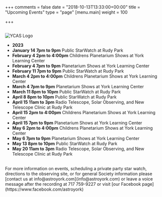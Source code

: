 +++
comments = false
date = "2018-10-13T13:33:00+00:00"
title = "Upcoming Events"
type = "page"
[menu.main]
weight = 100

+++

## 
![YCAS Logo](../img/YCAS2018b.jpg "York County Astronomical Society")
* **2023**<br>
* **January 14 7pm to 9pm** Public StarWatch at Rudy Park<br>
* **February 4 2pm to 4:00pm** Childrens Planetarium Shows at York Learning Center<br>
* **February 4 7pm to 9pm** Planetarium Shows at York Learning Center<br>
* **February 11 7pm to 9pm** Public StarWatch at Rudy Park<br>
* **March 4 2pm to 4:00pm** Childrens Planetarium Shows at York Learning Center<br>
* **March 4 7pm to 9pm** Planetarium Shows at York Learning Center<br>
* **March 11 8pm to 10pm** Public StarWatch at Rudy Park<br>
* **April 8 8pm to 10pm** Public StarWatch at Rudy Park<br>
* **April 15 11am to 3pm** Radio Telescope, Solar Observing, and New Telescope Clinic at Rudy Park<br>
* **April 15 2pm to 4:00pm** Childrens Planetarium Shows at York Learning Center<br>
* **April 15 7pm to 9pm** Planetarium Shows at York Learning Center<br>
* **May 6 2pm to 4:00pm** Childrens Planetarium Shows at York Learning Center<br>
* **May 6 7pm to 9pm** Planetarium Shows at York Learning Center<br>
* **May 13 8pm to 10pm** Public StarWatch at Rudy Park<br>
* **May 20 11am to 3pm** Radio Telescope, Solar Observing, and New Telescope Clinic at Rudy Park<br>
<br>
For more information on events, scheduling a private party star watch, directions to the observing site, or for general Society information please [contact us at info@astroyork.com](info@astroyork.com) or leave a voice message after the recording at 717 759-9227 or visit [our Facebook page](https://www.facebook.com/astroyork)


